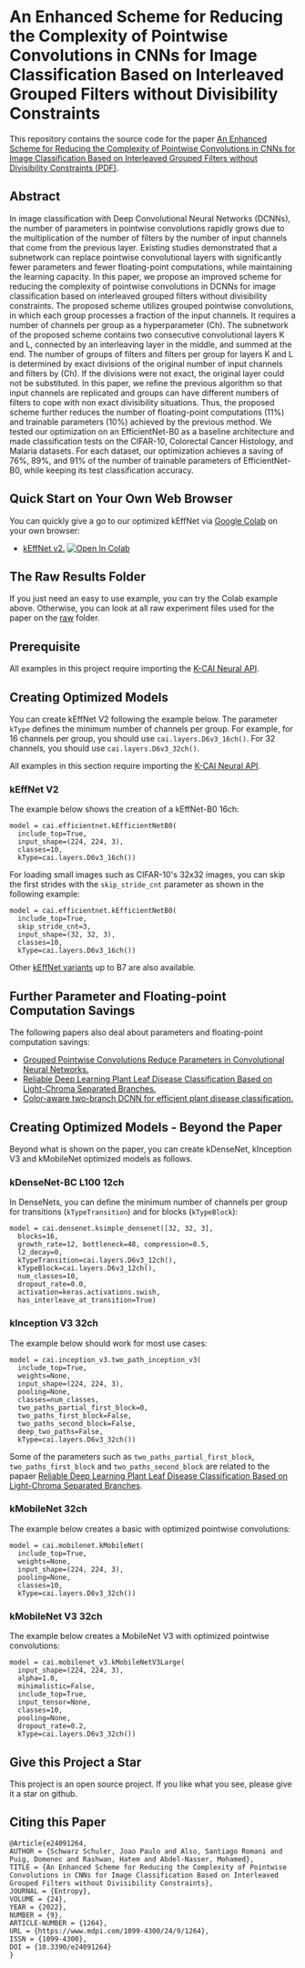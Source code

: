 # An Enhanced Scheme for Reducing the Complexity of Pointwise Convolutions in CNNs for Image Classification Based on Interleaved Grouped Filters without Divisibility Constraints

This repository contains the source code for the paper [An Enhanced Scheme for Reducing the Complexity of Pointwise Convolutions in CNNs for Image Classification Based on Interleaved Grouped Filters without Divisibility Constraints (PDF)](https://www.researchgate.net/publication/363413038_An_Enhanced_Scheme_for_Reducing_the_Complexity_of_Pointwise_Convolutions_in_CNNs_for_Image_Classification_Based_on_Interleaved_Grouped_Filters_without_Divisibility_Constraints).

## Abstract
In image classification with Deep Convolutional Neural Networks (DCNNs), the number of parameters in pointwise convolutions rapidly grows due to the multiplication of the number of filters by the number of input channels that come from the previous layer. Existing studies demonstrated that a subnetwork can replace pointwise convolutional layers with significantly fewer parameters and fewer floating-point computations, while maintaining the learning capacity. In this paper, we propose an improved scheme for reducing the complexity of pointwise convolutions in DCNNs for image classification based on interleaved grouped filters without divisibility constraints. The proposed scheme utilizes grouped pointwise convolutions, in which each group processes a fraction of the input channels. It requires a number of channels per group as a hyperparameter (Ch). The subnetwork of the proposed scheme contains two consecutive convolutional layers K and L, connected by an interleaving layer in the middle, and summed at the end. The number of groups of filters and filters per group for layers K and L is determined by exact divisions of the original number of input channels and filters by (Ch). If the divisions were not exact, the original layer could not be substituted. In this paper, we refine the previous algorithm so that input channels are replicated and groups can have different numbers of filters to cope with non exact divisibility situations. Thus, the proposed scheme further reduces the number of floating-point computations (11\%) and trainable parameters (10\%) achieved by the previous method. We tested our optimization on an EfficientNet-B0 as a baseline architecture and made classification tests on the CIFAR-10, Colorectal Cancer Histology, and Malaria datasets. For each dataset, our optimization achieves a saving of 76\%, 89\%, and 91\% of the number of trainable parameters of EfficientNet-B0, while keeping its test classification accuracy.

## Quick Start on Your Own Web Browser
You can quickly give a go to our optimized kEffNet via [Google Colab](https://colab.research.google.com/) on your own browser:
* [kEffNet v2.](https://colab.research.google.com/github/joaopauloschuler/k-neural-api/blob/master/examples/jupyter/kEffNet_v2.ipynb) [![Open In Colab](https://colab.research.google.com/assets/colab-badge.svg)](https://colab.research.google.com/github/joaopauloschuler/k-neural-api/blob/master/examples/jupyter/kEffNet_v2.ipynb)

## The Raw Results Folder
If you just need an easy to use example, you can try the Colab example above. Otherwise, you can look at all raw experiment files used for the paper on the [raw](https://github.com/joaopauloschuler/kEffNetV2/tree/main/raw) folder.

## Prerequisite
All examples in this project require importing the [K-CAI Neural API](https://github.com/joaopauloschuler/k-neural-api).

## Creating Optimized Models
You can create kEffNet V2 following the example below. The parameter `kType` defines the minimum number of channels per group. For example, for 16 channels per group, you should use `cai.layers.D6v3_16ch()`. For 32 channels, you should use `cai.layers.D6v3_32ch()`.

All examples in this section require importing the [K-CAI Neural API](https://github.com/joaopauloschuler/k-neural-api).

### kEffNet V2
The example below shows the creation of a kEffNet-B0 16ch:
```
model = cai.efficientnet.kEfficientNetB0(
  include_top=True,
  input_shape=(224, 224, 3),
  classes=10,
  kType=cai.layers.D6v3_16ch())
```
For loading small images such as CIFAR-10's 32x32 images, you can skip the first strides with the `skip_stride_cnt` parameter as shown in the following example:
```
model = cai.efficientnet.kEfficientNetB0(
  include_top=True,
  skip_stride_cnt=3,
  input_shape=(32, 32, 3),
  classes=10,
  kType=cai.layers.D6v3_16ch())
```
Other [kEffNet variants](https://github.com/joaopauloschuler/k-neural-api/blob/master/cai/efficientnet.py) up to B7 are also available.

## Further Parameter and Floating-point Computation Savings
The following papers also deal about parameters and floating-point computation savings:
- [Grouped Pointwise Convolutions Reduce Parameters in Convolutional Neural Networks.](https://www.researchgate.net/publication/360226228_Grouped_Pointwise_Convolutions_Reduce_Parameters_in_Convolutional_Neural_Networks)
- [Reliable Deep Learning Plant Leaf Disease Classification Based on Light-Chroma Separated Branches.](https://www.researchgate.net/publication/355215213_Reliable_Deep_Learning_Plant_Leaf_Disease_Classification_Based_on_Light-Chroma_Separated_Branches)
- [Color-aware two-branch DCNN for efficient plant disease classification.](https://www.researchgate.net/publication/361511874_Color-Aware_Two-Branch_DCNN_for_Efficient_Plant_Disease_Classification)

## Creating Optimized Models - Beyond the Paper
Beyond what is shown on the paper, you can create kDenseNet, kInception V3 and kMobileNet optimized models as follows.

### kDenseNet-BC L100 12ch
In DenseNets, you can define the minimum number of channels per group for transitions (`kTypeTransition`) and for blocks (`kTypeBlock`):
```
model = cai.densenet.ksimple_densenet([32, 32, 3], 
  blocks=16, 
  growth_rate=12, bottleneck=48, compression=0.5,
  l2_decay=0,
  kTypeTransition=cai.layers.D6v3_12ch(),
  kTypeBlock=cai.layers.D6v3_12ch(), 
  num_classes=10,
  dropout_rate=0.0,
  activation=keras.activations.swish,
  has_interleave_at_transition=True)
```

### kInception V3 32ch
The example below should work for most use cases:
```
model = cai.inception_v3.two_path_inception_v3(
  include_top=True,
  weights=None,
  input_shape=(224, 224, 3),
  pooling=None,
  classes=num_classes,
  two_paths_partial_first_block=0,
  two_paths_first_block=False,
  two_paths_second_block=False,
  deep_two_paths=False,
  kType=cai.layers.D6v3_32ch())
```
Some of the parameters such as `two_paths_partial_first_block`, `two_paths_first_block` and `two_paths_second_block` are related to the papaer [Reliable Deep Learning Plant Leaf Disease Classification Based on Light-Chroma Separated Branches](https://github.com/joaopauloschuler/two-path-noise-lab-plant-disease).

### kMobileNet 32ch

The example below creates a basic with optimized pointwise convolutions:

```
model = cai.mobilenet.kMobileNet(
  include_top=True,
  weights=None,
  input_shape=(224, 224, 3),
  pooling=None,
  classes=10,
  kType=cai.layers.D6v3_32ch())
```

### kMobileNet V3 32ch
The example below creates a MobileNet V3 with optimized pointwise convolutions:
```
model = cai.mobilenet_v3.kMobileNetV3Large(
  input_shape=(224, 224, 3),
  alpha=1.0,
  minimalistic=False,
  include_top=True,
  input_tensor=None,
  classes=10,
  pooling=None,
  dropout_rate=0.2,
  kType=cai.layers.D6v3_32ch())
```

## Give this Project a Star
This project is an open source project. If you like what you see, please give it a star on github.

## Citing this Paper
```
@Article{e24091264,
AUTHOR = {Schwarz Schuler, Joao Paulo and Also, Santiago Romani and Puig, Domenec and Rashwan, Hatem and Abdel-Nasser, Mohamed},
TITLE = {An Enhanced Scheme for Reducing the Complexity of Pointwise Convolutions in CNNs for Image Classification Based on Interleaved Grouped Filters without Divisibility Constraints},
JOURNAL = {Entropy},
VOLUME = {24},
YEAR = {2022},
NUMBER = {9},
ARTICLE-NUMBER = {1264},
URL = {https://www.mdpi.com/1099-4300/24/9/1264},
ISSN = {1099-4300},
DOI = {10.3390/e24091264}
}
```
